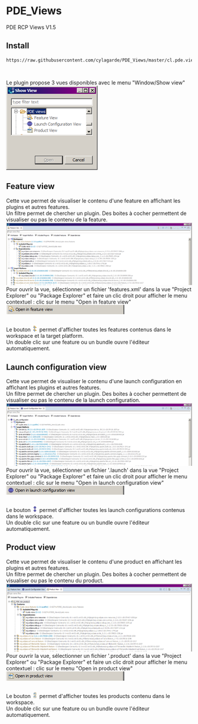 # PDE_Views
PDE RCP Views V1.5

## Install
```
https://raw.githubusercontent.com/cylagarde/PDE_Views/master/cl.pde.views.update_site
```
<br>


Le plugin propose 3 vues disponibles avec le menu "Window/Show view"<br>
<img src="https://github.com/cylagarde/PDE_Views/blob/master/document/show_views.png"/><br>

## Feature view
Cette vue permet de visualiser le contenu d'une feature en affichant les plugins et autres features.<br>
Un filtre permet de chercher un plugin. Des boites à cocher permettent de visualiser ou pas le contenu de la feature.<br>
<img src="https://github.com/cylagarde/PDE_Views/blob/master/document/feature_view.png"/>
Pour ouvrir la vue, sélectionner un fichier 'features.xml' dans la vue "Project Explorer" ou "Package Explorer" et faire un clic droit pour afficher le menu contextuel : clic sur le menu "Open in feature view"<br><img src="https://github.com/cylagarde/PDE_Views/blob/master/document/open_in_feature_view.png"/>
<table>
</table>

Le bouton <img src="https://github.com/cylagarde/PDE_Views/blob/master/document/getAllFeatures.png"/> permet d'afficher toutes les features contenus dans le workspace et la target platform.<br>
Un double clic sur une feature ou un bundle ouvre l'éditeur automatiquement.

## Launch configuration view
Cette vue permet de visualiser le contenu d'une launch configuration en affichant les plugins et autres features.<br>
Un filtre permet de chercher un plugin. Des boites à cocher permettent de visualiser ou pas le contenu de la launch configuration.<br>
<img src="https://github.com/cylagarde/PDE_Views/blob/master/document/launch_configuration_view.png"/>
Pour ouvrir la vue, sélectionner un fichier '.launch' dans la vue "Project Explorer" ou "Package Explorer" et faire un clic droit pour afficher le menu contextuel : clic sur le menu "Open in launch configuration view"<br><img src="https://github.com/cylagarde/PDE_Views/blob/master/document/open_in_launch_configuration_view.png"/>
<table>
</table>

Le bouton <img src="https://github.com/cylagarde/PDE_Views/blob/master/document/getAllLaunchConfigurations.png"/> permet d'afficher toutes les launch configurations contenus dans le workspace.<br>
Un double clic sur une feature ou un bundle ouvre l'éditeur automatiquement.

## Product view
Cette vue permet de visualiser le contenu d'une product en affichant les plugins et autres features.<br>
Un filtre permet de chercher un plugin. Des boites à cocher permettent de visualiser ou pas le contenu du product.<br>
<img src="https://github.com/cylagarde/PDE_Views/blob/master/document/product_view.png"/>
Pour ouvrir la vue, sélectionner un fichier '.product' dans la vue "Project Explorer" ou "Package Explorer" et faire un clic droit pour afficher le menu contextuel : clic sur le menu "Open in product view"<br><img src="https://github.com/cylagarde/PDE_Views/blob/master/document/open_in_product_view.png"/>
<table>
</table>

Le bouton <img src="https://github.com/cylagarde/PDE_Views/blob/master/document/getAllProducts.png"/> permet d'afficher toutes les products contenu dans le workspace.<br>
Un double clic sur une feature ou un bundle ouvre l'éditeur automatiquement.
